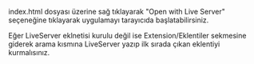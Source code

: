 index.html dosyası üzerine sağ tıklayarak "Open with Live Server" seçeneğine tıklayarak uygulamayı tarayıcıda başlatabilirsiniz.

Eğer LiveServer eklnetisi kurulu değil ise Extension/Eklentiler sekmesine giderek arama kısmına LiveServer yazıp ilk sırada çıkan eklentiyi kurmalısınız.